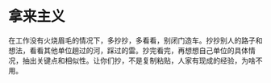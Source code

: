 # 拿来主义

在工作没有火烧眉毛的情况下，多抄抄，多看看，别闭门造车。抄抄别人的路子和想法，看看其他单位趟过的河，踩过的雷。抄完看完，再想想自己单位的具体情况，抽出关键点和相似性。让你们抄，不是复制粘贴，人家有现成的经验，为啥不用。
